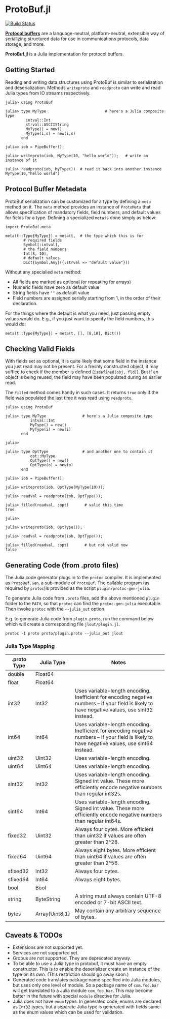 # ProtoBuf.jl

[![Build Status](https://travis-ci.org/tanmaykm/ProtoBuf.jl.png)](https://travis-ci.org/tanmaykm/ProtoBuf.jl)

[**Protocol buffers**](https://developers.google.com/protocol-buffers/docs/overview) are a language-neutral, platform-neutral, extensible way of serializing structured data for use in communications protocols, data storage, and more.

**ProtoBuf.jl** is a Julia implementation for protocol buffers.


## Getting Started

Reading and writing data structures using ProtoBuf is similar to serialization and deserialization. Methods `writeproto` and `readproto` can write and read Julia types from IO streams respectively.

````
julia> using ProtoBuf

julia> type MyType                          # here's a Julia composite type
         intval::Int
         strval::ASCIIString
         MyType() = new()
         MyType(i,s) = new(i,s)
       end

julia> iob = PipeBuffer();

julia> writeproto(iob, MyType(10, "hello world"));   # write an instance of it

julia> readproto(iob, MyType())  # read it back into another instance
MyType(10,"hello world")
````

## Protocol Buffer Metadata

ProtoBuf serialization can be customized for a type by defining a `meta` method on it. The `meta` method provides an instance of `ProtoMeta` that allows specification of mandatory fields, field numbers, and default values for fields for a type. Defining a specialized `meta` is done simply as below:

````
import ProtoBuf.meta

meta(t::Type{MyType}) = meta(t,  # the type which this is for
		# required fields
		Symbol[:intval],
		# the field numbers
		Int[8, 10], 
		# default values
		Dict{Symbol,Any}({:strval => "default value"}))
````

Without any specialied `meta` method:

- All fields are marked as optional (or repeating for arrays)
- Numeric fields have zero as default value
- String fields have `""` as default value
- Field numbers are assigned serially starting from 1, in the order of their declaration.

For the things where the default is what you need, just passing empty values would do. E.g., if you just want to specify the field numbers, this would do:

````
meta(t::Type{MyType}) = meta(t, [], [8,10], Dict())
````

## Checking Valid Fields

With fields set as optional, it is quite likely that some field in the instance you just read may not be present. For a freshly constructed object, it may suffice to check if the member is defined (`isdefined(obj, fld)`). But if an object is being reused, the field may have been populated during an earlier read. 

The `filled` method comes handy in such cases. It returns `true` only if the field was populated the last time it was read using `readproto`.

````
julia> using ProtoBuf

julia> type MyType                # here's a Julia composite type
           intval::Int
           MyType() = new()
           MyType(i) = new(i)
       end

julia> 

julia> type OptType               # and another one to contain it
           opt::MyType
           OptType() = new()
           OptType(o) = new(o)
       end

julia> iob = PipeBuffer();

julia> writeproto(iob, OptType(MyType(10)));

julia> readval = readproto(iob, OptType());

julia> filled(readval, :opt)       # valid this time
true

julia> 

julia> writeproto(iob, OptType());

julia> readval = readproto(iob, OptType());

julia> filled(readval, :opt)       # but not valid now
false
````


## Generating Code (from .proto files)
The Julia code generator plugs in to the `protoc` compiler. It is implemented as `ProtoBuf.Gen`, a sub-module of `ProtoBuf`. The callable program (as required by `protoc`)is provided as the script `plugin/protoc-gen-julia`.

To generate Julia code from `.proto` files, add the above mentioned `plugin` folder to the `PATH`, so that `protoc` can find the `protoc-gen-julia` executable. Then invoke `protoc` with the `--julia_out` option. 

E.g. to generate Julia code from `plugin.proto`, run the command below which will  create a corresponding file `jlout/plugin.jl`.

````
protoc -I proto proto/plugin.proto --julia_out jlout
````


### Julia Type Mapping

.proto Type | Julia Type        | Notes
---         | ---               | ---
double      | Float64           | 
float       | Float64           | 
int32       | Int32             | Uses variable-length encoding. Inefficient for encoding negative numbers – if your field is likely to have negative values, use sint32 instead.
int64       | Int64             | Uses variable-length encoding. Inefficient for encoding negative numbers – if your field is likely to have negative values, use sint64 instead.
uint32      | Uint32            | Uses variable-length encoding.
uint64      | Uint64            | Uses variable-length encoding.
sint32      | Int32             | Uses variable-length encoding. Signed int value. These more efficiently encode negative numbers than regular int32s.
sint64      | Int64             | Uses variable-length encoding. Signed int value. These more efficiently encode negative numbers than regular int64s.
fixed32     | Uint32            | Always four bytes. More efficient than uint32 if values are often greater than 2^28.
fixed64     | Uint64            | Always eight bytes. More efficient than uint64 if values are often greater than 2^56.
sfixed32    | Int32             | Always four bytes.
sfixed64    | Int64             | Always eight bytes.
bool        | Bool              | 
string      | ByteString        | A string must always contain UTF-8 encoded or 7-bit ASCII text.
bytes       | Array{Uint8,1}    | May contain any arbitrary sequence of bytes.


## Caveats &amp; TODOs

- Extensions are not supported yet.
- Services are not supported yet.
- Gropus are not supported. They are deprecated anyway.
- To be able to use a Julia type in protobuf, it must have an empty constructor. This is to enable the deserializer create an instance of the type on its own. (This restriction should go away soon.)
- Generated code translates package name specified into Julia modules, but uses only one level of module. So a package name of `com.foo.bar` will get translated to a Julia module `com_foo_bar`. This may become better in the future with special `module` directive for Julia.
- Julia does not have `enum` types. In generated code, enums are declared as `Int32` types, but a separate Julia type is generated with fields same as the enum values which can be used for validation.


